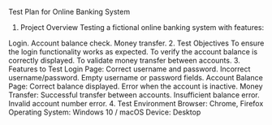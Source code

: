 Test Plan for Online Banking System

1. Project Overview
Testing a fictional online banking system with features:

Login.
Account balance check.
Money transfer.
2. Test Objectives
To ensure the login functionality works as expected.
To verify the account balance is correctly displayed.
To validate money transfer between accounts.
3. Features to Test
Login Page:
Correct username and password.
Incorrect username/password.
Empty username or password fields.
Account Balance Page:
Correct balance displayed.
Error when the account is inactive.
Money Transfer:
Successful transfer between accounts.
Insufficient balance error.
Invalid account number error.
4. Test Environment
Browser: Chrome, Firefox
Operating System: Windows 10 / macOS
Device: Desktop
